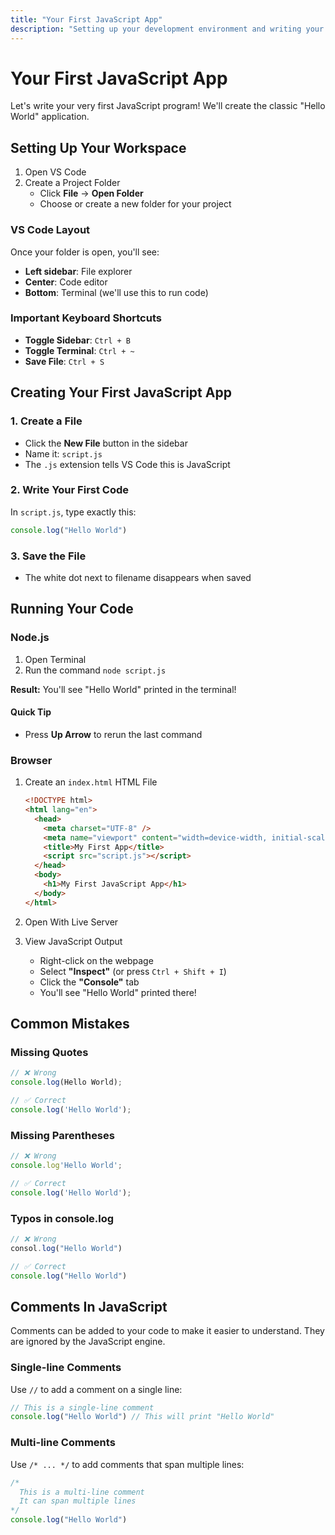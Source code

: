 ```yaml
---
title: "Your First JavaScript App"
description: "Setting up your development environment and writing your very first JavaScript program."
---
```


# Your First JavaScript App

Let's write your very first JavaScript program! We'll create the classic "Hello World" application.

## Setting Up Your Workspace

1. Open VS Code
2. Create a Project Folder
   - Click **File** → **Open Folder**
   - Choose or create a new folder for your project

### VS Code Layout

Once your folder is open, you'll see:

- **Left sidebar**: File explorer
- **Center**: Code editor
- **Bottom**: Terminal (we'll use this to run code)

### Important Keyboard Shortcuts

- **Toggle Sidebar**: `Ctrl + B`
- **Toggle Terminal**: `Ctrl + ~`
- **Save File**: `Ctrl + S`

## Creating Your First JavaScript App

### 1. Create a File

- Click the **New File** button in the sidebar
- Name it: `script.js`
- The `.js` extension tells VS Code this is JavaScript

### 2. Write Your First Code

In `script.js`, type exactly this:

```javascript
console.log("Hello World")
```

### 3. Save the File

- The white dot next to filename disappears when saved

## Running Your Code

### Node.js

1. Open Terminal
2. Run the command `node script.js`

**Result:** You'll see "Hello World" printed in the terminal!

#### Quick Tip

- Press **Up Arrow** to rerun the last command

### Browser

1. Create an `index.html` HTML File

   ```html
   <!DOCTYPE html>
   <html lang="en">
     <head>
       <meta charset="UTF-8" />
       <meta name="viewport" content="width=device-width, initial-scale=1.0" />
       <title>My First App</title>
       <script src="script.js"></script>
     </head>
     <body>
       <h1>My First JavaScript App</h1>
     </body>
   </html>
   ```

2. Open With Live Server
3. View JavaScript Output
   - Right-click on the webpage
   - Select **"Inspect"** (or press `Ctrl + Shift + I`)
   - Click the **"Console"** tab
   - You'll see "Hello World" printed there!

## Common Mistakes

### Missing Quotes

```javascript
// ❌ Wrong
console.log(Hello World);

// ✅ Correct
console.log('Hello World');
```

### Missing Parentheses

```javascript
// ❌ Wrong
console.log'Hello World';

// ✅ Correct
console.log('Hello World');
```

### Typos in console.log

```javascript
// ❌ Wrong
consol.log("Hello World")

// ✅ Correct
console.log("Hello World")
```

## Comments In JavaScript

Comments can be added to your code to make it easier to understand. They are ignored by the JavaScript engine.

### Single-line Comments

Use `//` to add a comment on a single line:

```javascript
// This is a single-line comment
console.log("Hello World") // This will print "Hello World"
```

### Multi-line Comments

Use `/* ... */` to add comments that span multiple lines:

```javascript
/*
  This is a multi-line comment
  It can span multiple lines
*/
console.log("Hello World")
```
